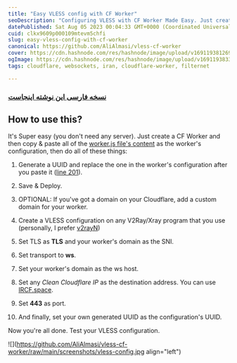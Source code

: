 ```yaml
---
title: "Easy VLESS config with CF Worker"
seoDescription: "Configuring VLESS with CF Worker Made Easy. Just create a CF Worker and then copy & paste all of the worker.js file's content as the worker's configuration"
datePublished: Sat Aug 05 2023 00:04:33 GMT+0000 (Coordinated Universal Time)
cuid: clkx9609p000109mtevm5chfi
slug: easy-vless-config-with-cf-worker
canonical: https://github.com/AliAlmasi/vless-cf-worker
cover: https://cdn.hashnode.com/res/hashnode/image/upload/v1691193812695/0ce813c9-1943-4dbe-b874-3ad156196251.jpeg
ogImage: https://cdn.hashnode.com/res/hashnode/image/upload/v1691193833480/66aaa0ae-3f2d-4377-99e4-037f24e8a9df.jpeg
tags: cloudflare, websockets, iran, cloudflare-worker, filternet

---
```


### [نسخه فارسی این نوشته اینجاست](https://fa.note.al1almasi.ir/easy-vless-config-with-cf-worker)

## How to use this?

It's Super easy (you don't need any server). Just create a CF Worker and then copy & paste all of the [worker.js file's content](https://raw.githubusercontent.com/AliAlmasi/vless-cf-worker/main/worker.js) as the worker's configuration, then do all of these things:

1. Generate a UUID and replace the one in the worker's configuration after you paste it ([line 201](https://github.com/AliAlmasi/vless-cf-worker/blob/main/worker.js#L201)).
    
2. Save & Deploy.
    
3. OPTIONAL: If you've got a domain on your Cloudflare, add a custom domain for your worker.
    
4. Create a VLESS configuration on any V2Ray/Xray program that you use (personally, I prefer [v2rayN](https://github.com/2dust/v2rayN))
    
5. Set TLS as **TLS** and your worker's domain as the SNI.
    
6. Set transport to **ws**.
    
7. Set your worker's domain as the ws host.
    
8. Set any *Clean Cloudflare IP* as the destination address. You can use [IRCF.space](http://IRCF.space).
    
9. Set **443** as port.
    
10. And finally, set your own generated UUID as the configuration's UUID.
    

Now you're all done. Test your VLESS configuration.

![](https://github.com/AliAlmasi/vless-cf-worker/raw/main/screenshots/vless-config.jpg align="left")